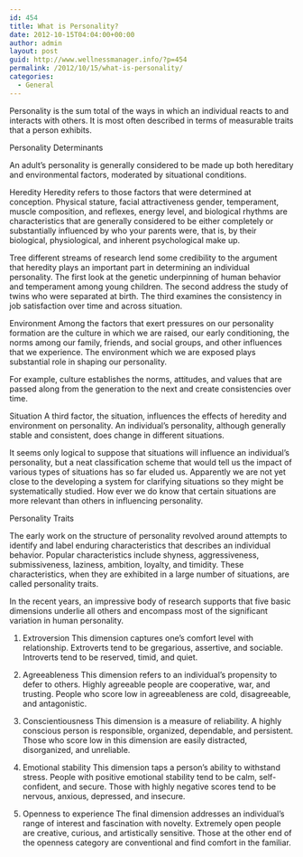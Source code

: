 ```yaml
---
id: 454
title: What is Personality?
date: 2012-10-15T04:04:00+00:00
author: admin
layout: post
guid: http://www.wellnessmanager.info/?p=454
permalink: /2012/10/15/what-is-personality/
categories:
  - General
---
```

Personality is the sum total of the ways in which an individual reacts to and interacts with others. It is most often described in terms of measurable traits that a person exhibits.

Personality Determinants
  
An adult’s personality is generally considered to be made up both hereditary and environmental factors, moderated by situational conditions.

Heredity Heredity refers to those factors that were determined at conception. Physical stature, facial attractiveness gender, temperament, muscle composition, and reflexes, energy level, and biological rhythms are characteristics that are generally considered to be either completely or substantially influenced by who your parents were, that is, by their biological, physiological, and inherent psychological make up.

Tree different streams of research lend some credibility to the argument that heredity plays an important part in determining an individual personality. The first look at the genetic underpinning of human behavior and temperament among young children. The second address the study of twins who were separated at birth. The third examines the consistency in job satisfaction over time and across situation.

Environment Among the factors that exert pressures on our personality formation are the culture in which we are raised, our early conditioning, the norms among our family, friends, and social groups, and other influences that we experience. The environment which we are exposed plays substantial role in shaping our personality.

For example, culture establishes the norms, attitudes, and values that are passed along from the generation to the next and create consistencies over time.

Situation A third factor, the situation, influences the effects of heredity and environment on personality. An individual’s personality, although generally stable and consistent, does change in different situations.

It seems only logical to suppose that situations will influence an individual&#8217;s personality, but a neat classification scheme that would tell us the impact of various types of situations has so far eluded us. Apparently we are not yet close to the developing a system for clarifying situations so they might be systematically studied. How ever we do know that certain situations are more relevant than others in influencing personality.

Personality Traits
  
The early work on the structure of personality revolved around attempts to identify and label enduring characteristics that describes an individual behavior. Popular characteristics include shyness, aggressiveness, submissiveness, laziness, ambition, loyalty, and timidity. These characteristics, when they are exhibited in a large number of situations, are called personality traits.

In the recent years, an impressive body of research supports that five basic dimensions underlie all others and encompass most of the significant variation in human personality.

1. Extroversion This dimension captures one&#8217;s comfort level with relationship. Extroverts tend to be gregarious, assertive, and sociable. Introverts tend to be reserved, timid, and quiet.

2. Agreeableness This dimension refers to an individual&#8217;s propensity to defer to others. Highly agreeable people are cooperative, war, and trusting. People who score low in agreeableness are cold, disagreeable, and antagonistic.

3. Conscientiousness This dimension is a measure of reliability. A highly conscious person is responsible, organized, dependable, and persistent. Those who score low in this dimension are easily distracted, disorganized, and unreliable.

4. Emotional stability This dimension taps a person&#8217;s ability to withstand stress. People with positive emotional stability tend to be calm, self-confident, and secure. Those with highly negative scores tend to be nervous, anxious, depressed, and insecure.

5. Openness to experience The final dimension addresses an individual&#8217;s range of interest and fascination with novelty. Extremely open people are creative, curious, and artistically sensitive. Those at the other end of the openness category are conventional and find comfort in the familiar.